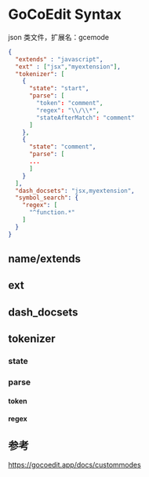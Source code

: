 # GoCoEdit Syntax

json 类文件，扩展名：gcemode


```json
{
  "extends" : "javascript",
  "ext" : ["jsx","myextension"],
  "tokenizer": [
    {
      "state": "start",
      "parse": [
        "token": "comment",
        "regex": "\\/\\*",
        "stateAfterMatch": "comment"
      ]
    },
    {
      "state": "comment",
      "parse": [
      ...
      ]
    }
  ],
  "dash_docsets": "jsx,myextension",
  "symbol_search": {
    "regex": [
      "^function.*"
    ]
  }
}
```


## name/extends

## ext

## dash_docsets

## tokenizer

### state

### parse

#### token

#### regex


## 参考

https://gocoedit.app/docs/custommodes